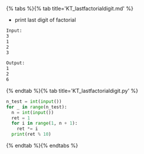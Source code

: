 {% tabs %}{% tab title='KT_lastfactorialdigit.md' %}

* print last digit of factorial

```txt
Input:
3
1
2
3

Output:
1
2
6
```

{% endtab %}{% tab title='KT_lastfactorialdigit.py' %}

```py
n_test = int(input())
for _ in range(n_test):
  n = int(input())
  ret = 1
  for i in range(1, n + 1):
    ret *= i
  print(ret % 10)
```

{% endtab %}{% endtabs %}
